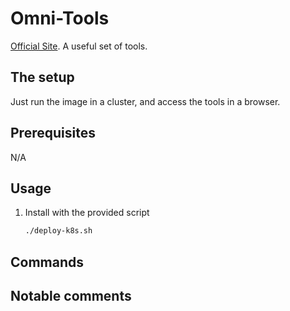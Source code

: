# Omni-Tools

[Official Site](https://github.com/iib0011/omni-tools). A useful set of tools.

## The setup

Just run the image in a cluster, and access the tools in a browser.

## Prerequisites

N/A

## Usage

1. Install with the provided script

    ```bash
    ./deploy-k8s.sh
    ```

## Commands

## Notable comments
